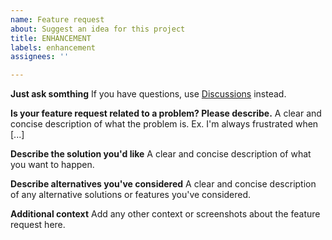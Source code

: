```yaml
---
name: Feature request
about: Suggest an idea for this project
title: ENHANCEMENT
labels: enhancement
assignees: ''

---
```


**Just ask somthing**
If you have questions, use [Discussions](https://github.com/mobizt/Firebase-ESP-Client/discussions) instead. 

**Is your feature request related to a problem? Please describe.**
A clear and concise description of what the problem is. Ex. I'm always frustrated when [...]

**Describe the solution you'd like**
A clear and concise description of what you want to happen.

**Describe alternatives you've considered**
A clear and concise description of any alternative solutions or features you've considered.

**Additional context**
Add any other context or screenshots about the feature request here.
